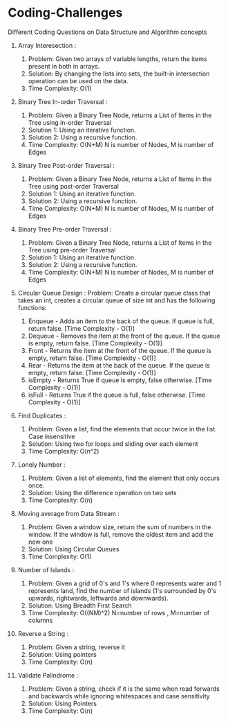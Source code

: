 # Coding-Challenges
Different Coding Questions on Data Structure and Algorithm concepts
1. Array Interesection : 
    1. Problem: Given two arrays of variable lengths, return the items present in both in arrays.
    2. Solution: By changing the lists into sets, the built-in intersection operation can be used on the data.
    3. Time Complexity: O(1) 
    
2. Binary Tree In-order Traversal :
    1. Problem: Given a Binary Tree Node,  returns a List of Items in the Tree using in-order Traversal
    2. Solution 1: Using an iterative function.
    3. Solution 2: Using a recursive function.
    4. Time Complexity: O(N+M) N is number of Nodes, M is number of Edges
  
3. Binary Tree Post-order Traversal :
    1. Problem: Given a Binary Tree Node,  returns a List of Items in the Tree using post-order Traversal
    2. Solution 1: Using an iterative function.
    3. Solution 2: Using a recursive function.
    4. Time Complexity: O(N+M) N is number of Nodes, M is number of Edges
    
4. Binary Tree Pre-order Traversal :
    1. Problem: Given a Binary Tree Node,  returns a List of Items in the Tree using pre-order Traversal
    2. Solution 1: Using an iterative function.
    3. Solution 2: Using a recursive function.
    4. Time Complexity: O(N+M) N is number of Nodes, M is number of Edges
      
5. Circular Queue Design :
    Problem: Create a circular queue class that takes an int, creates a circular queue of size int and has the following functions:
      1. Enqueue - Adds an item to the back of the queue. If queue is full, return false. [Time Complexity - O(1)]
      2. Dequeue - Removes the item at the front of the queue. If the queue is empty, return false. [Time Complexity - O(1)]
      3. Front - Returns the item at the front of the queue. If the queue is empty, return false. [Time Complexity - O(1)]
      4. Rear - Returns the item at the back of the queue. If the queue is empty, return false. [Time Complexity - O(1)]
      5. isEmpty - Returns True if queue is empty, false otherwise. [Time Complexity - O(1)]
      6. isFull - Returns True if the queue is full, false otherwise. [Time Complexity - O(1)]
      
6. Find Duplicates :
    1. Problem: Given a list, find the elements that occur twice in the list. Case insensitive
    2. Solution: Using two for loops and sliding over each element
    3. Time Complexity: O(n^2)
      
7. Lonely Number :
    1. Problem: Given a list of elements, find the element that only occurs once.
    2. Solution: Using the difference operation on two sets
    3. Time Complexity: O(n)
     
8. Moving average from Data Stream :
    1. Problem: Given a window size, return the sum of numbers in the window. If the window is full, remove the oldest item and add the new one
    2. Solution: Using Circular Queues
    3. Time Complexity: O(1)
      
9. Number of Islands :
    1. Problem: Given a grid of 0's and 1's where 0 represents water and 1 represents land, find the number of islands (1's surrounded by 0's upwards, rightwards, leftwards and downwards).
    2. Solution: Using Breadth First Search 
    3. Time Complexity: O((NM)^2) N=number of rows , M=number of columns
      
10. Reverse a String :
    1. Problem: Given a string, reverse it 
    2. Solution: Using pointers
    3. Time Complexity: O(n)
     
11. Validate Palindrome :
    1. Problem: Given a string, check if it is the same when read forwards and backwards while ignoring whitespaces and case sensitivity
    2. Solution: Using Pointers
    3. Time Complexity: O(n)
